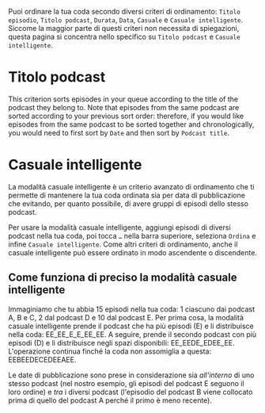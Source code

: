 Puoi ordinare la tua coda secondo diversi criteri di ordinamento: `Titolo episodio`, `Titolo podcast`, `Durata`, `Data`, `Casuale` e `Casuale intelligente`. Siccome la maggior parte di questi criteri non necessita di spiegazioni, questa pagina si concentra nello specifico su `Titolo podcast` e `Casuale intelligente`.

# Titolo podcast

This criterion sorts episodes in your queue according to the title of the podcast they belong to. Note that episodes from the same podcast are sorted according to your previous sort order: therefore, if you would like episodes from the same podcast to be sorted together and chronologically, you would need to first sort by `Date` and then sort by `Podcast title`.

# Casuale intelligente

La modalità casuale intelligente è un criterio avanzato di ordinamento che ti permette di mantenere la tua coda ordinata sia per data di pubblicazione che evitando, per quanto possibile, di avere gruppi di episodi dello stesso podcast.

Per usare la modalità casuale intelligente, aggiungi episodi di diversi podcast nella tua coda, poi tocca `…` nella barra superiore, seleziona `Ordina` e infine `Casuale intelligente`. Come altri criteri di ordinamento, anche il casuale intelligente può essere ordinato in modo ascendente o discendente.

## Come funziona di preciso la modalità casuale intelligente

Immaginiamo che tu abbia 15 episodi nella tua coda: 1 ciascuno dai podcast A, B e C, 2 dal podcast D e 10 dal podcast E. Per prima cosa, la modalità casuale intelligente prende il podcast che ha più episodi (E) e li distribuisce nella coda: EE_EE_E_E_EE_EE. A seguire, prende il secondo podcast con più episodi (D) e li distribuisce negli spazi disponibili: EE_EEDE_EDEE_EE. L'operazione continua finché la coda non assomiglia a questa: EEBEEDECEDEEAEE.

Le date di pubblicazione sono prese in considerazione sia *all'interno* di uno stesso podcast (nel nostro esempio, gli episodi del podcast E seguono il loro ordine) e *tra* i diversi podcast (l'episodio del podcast B viene collocato prima di quello del podcast A perché il primo è meno recente).
